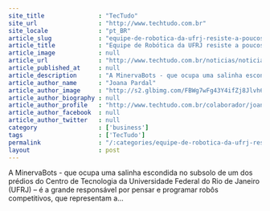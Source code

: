 ```yaml
---
site_title               : "TecTudo"
site_url                 : "http://www.techtudo.com.br"
site_locale              : "pt_BR"
article_slug             : "equipe-de-robotica-da-ufrj-resiste-a-poucos-recursos-para-novos-projetos"
article_title            : "Equipe de Robótica da UFRJ resiste a poucos recursos para novos projetos"
article_image            : null
article_url              : "http://www.techtudo.com.br/noticias/noticia/2016/12/equipe-de-robotica-da-ufrj-resiste-falta-de-recursos-para-novos-projetos.html"
article_published_at     : null
article_description      : "A MinervaBots - que ocupa uma salinha escondida no subsolo de um dos prédios do Centro de Tecnologia da Universidade Federal do Rio de Janeiro (UFRJ) – é a grande responsável por pensar e programar robôs competitivos, que representam a..."
article_author_name      : "Joana Pardal"
article_author_image     : "http://s2.glbimg.com/FBWg7wFg43Y4ifZj8Jlvh62cEuY=/30x30/s2.glbimg.com/-4En-oeiEMu8rMmXkZlTLiBzR_Y=/0x70:839x908/140x140/s.glbimg.com/po/tt2/f/original/2016/02/22/joana_pardal.jpg"
article_author_biography : null
article_author_profile   : "http://www.techtudo.com.br/colaborador/joana-pardal.html"
article_author_facebook  : null
article_author_twitter   : null
category                 : ['business']
tags                     : ['TecTudo']
permalink                : "/:categories/equipe-de-robotica-da-ufrj-resiste-a-poucos-recursos-para-novos-projetos/"
layout                   : post
---
```


A MinervaBots - que ocupa uma salinha escondida no subsolo de um dos prédios do Centro de Tecnologia da Universidade Federal do Rio de Janeiro (UFRJ) – é a grande responsável por pensar e programar robôs competitivos, que representam a...
